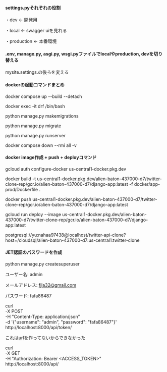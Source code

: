 #### settings.pyそれぞれの役割
・dev        ← 開発用

・local      ← swagger uiを見れる

・production ← 本番環境


#### .env, manage.py, asgi.py, wsgi.pyファイルでlocalやproduction, devを切り替える
mysite.settings.の後ろを変える

#### dockerの起動コマンドまとめ
docker compose up --build --detach

docker exec -it drf /bin/bash

python manage.py makemigrations

python manage.py migrate

python manage.py runserver

docker compose down --rmi all -v

#### docker image作成 + push + deployコマンド
gcloud auth configure-docker us-central1-docker.pkg.dev 

docker build -t us-central1-docker.pkg.dev/alien-baton-437000-d7/twitter-clone-rep/gcr.io/alien-baton-437000-d7/django-app:latest -f docker/app-prod/Dockerfile .

docker push us-central1-docker.pkg.dev/alien-baton-437000-d7/twitter-clone-rep/gcr.io/alien-baton-437000-d7/django-app:latest

gcloud run deploy --image us-central1-docker.pkg.dev/alien-baton-437000-d7/twitter-clone-rep/gcr.io/alien-baton-437000-d7/django-app:latest

postgresql://yu:nahaa97438@localhost/twitter-api-clone?host=/cloudsql/alien-baton-437000-d7:us-central1:twitter-clone


#### JET認証のパスワードを作成

python manage.py createsuperuser

ユーザー名: admin

メールアドレス: fjla32@gmail.com

パスワード: fafa86487

curl \
  -X POST \
  -H "Content-Type: application/json" \
  -d '{"username": "admin", "password": "fafa86487"}' \
  http://localhost:8000/api/token/

これはurlを作ってないからできなかった

curl \
  -X GET \
  -H "Authorization: Bearer <ACCESS_TOKEN>" \
  http://localhost:8000/api/